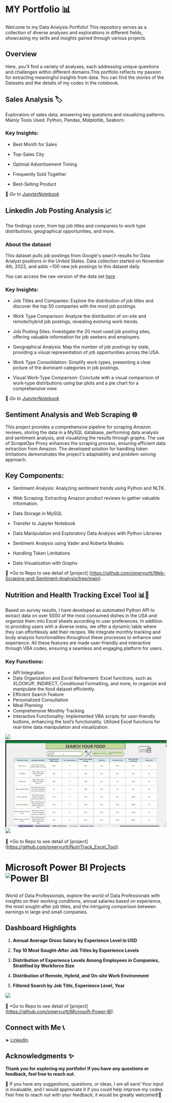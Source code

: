 # MY Portfolio 📊
Welcome to my Data Analysis Portfolio! This repository serves as a collection of diverse analyses and explorations in different fields, showcasing my skills and insights gained through various projects.

## Overview
Here, you'll find a variety of analyses, each addressing unique questions and challenges within different domains.This portfolio reflects my passion for extracting meaningful insights from data. You can find the stories of the Datasets and the details of my codes in the notebook.

## Sales Analysis 🏷️
Exploration of sales data, answering key questions and visualizing patterns.
Mainly Tools Used: Python, Pandas, Matplotlib, Seaborn.

### Key Insights: 
- Best Month for Sales

- Top-Sales City

- Optimal Advertisement Timing

- Frequently Sold Together

- Best-Selling Product
  
🔗 *Go to [JupyterNotebook](2-Project-Sales-Analysis/sales-analysis.ipynb)*

  
## LinkedIn Job Posting Analysis 📈

The findings cover, from top job titles and companies to work type distributions, geographical opportunities, and more.

### About the dataset
This dataset pulls job postings from Google's search results for Data Analyst positions in the United States.
Data collection started on November 4th, 2022, and adds ~100 new job postings to this dataset daily.

You can access the raw version of the data set [here](https://www.kaggle.com/datasets/lukebarousse/data-analyst-job-postings-google-search) . 

### Key Insights:

- Job Titles and Companies: Explore the distribution of job titles and discover the top 50 companies with the most job postings.

- Work Type Comparison: Analyze the distribution of on-site and remote/hybrid job postings, revealing evolving work trends.

- Job Posting Sites: Investigate the 20 most used job posting sites, offering valuable information for job seekers and employers.

- Geographical Analysis: Map the number of job postings by state, providing a visual representation of job opportunities across the USA.

- Work Type Consolidation: Simplify work types, presenting a clear picture of the dominant categories in job postings.

- Visual Work-Type Comparison: Conclude with a visual comparison of work-type distributions using bar plots and a pie chart for a comprehensive view.

🔗 *Go to [JupyterNotebook](1-Project-Job-Analysis/job-analysis.ipynb)*

## Sentiment Analysis and Web Scraping 🌐

This project provides a comprehensive pipeline for scraping Amazon reviews, storing the data in a MySQL database, performing data analysis and sentiment analysis, and visualizing the results through graphs. The use of ScrapeOps Proxy enhances the scraping process, ensuring efficient data extraction from Amazon. The developed solution for handling token limitations demonstrates the project's adaptability and problem-solving approach.

## Key Components:

-	Sentiment Analysis: Analyzing sentiment trends using Python and NLTK.

-	Web Scraping: Extracting Amazon product reviews to gather valuable information.

- Data Storage in MySQL

- Transfer to Jupyter Notebook

- Data Manipulation and Exploratory Data Analysis with Python Libraries

- Sentiment Analysis using Vader and Roberta Models

- Handling Token Limitations

- Data Visualization with Graphs

🔗 *Go to Repo to see detail of [project] (https://github.com/omeryurtt/Web-Scraping-and-Sentiment-Analysis/tree/main).

## Nutrition and Health Tracking Excel Tool 📊🍕

Based on survey results, I have developed an automated Python API to extract data on over 5000 of the most consumed dishes in the USA and organize them into Excel sheets according to user preferences. In addition to providing users with a diverse menu, we offer a dynamic table where they can effortlessly add their recipes. We integrate monthly tracking and body analysis functionalities throughout these processes to enhance user experience. All these features are made user-friendly and interactive through VBA codes, ensuring a seamless and engaging platform for users.

### Key Functions:
-  API Integration
-  Data Organization and Excel Refinement: Excel functions, such as XLOOKUP, INDIRECT, Conditional Formatting, and more, to organize and manipulate the food dataset efficiently.
-  Efficient Search Feature
-  Personalized Consultation
-  Meal Planning
-  Comprehensive Monthly Tracking
-  Interactive Functionality: Implemented VBA scripts for user-friendly buttons, enhancing the tool’s functionality. Utilized Excel functions for real-time data manipulation and visualization.

  
![](https://github.com/omeryurtt/NutriTrack_Excel_Tool/blob/main/Gif/ezgif.com-video-to-gif%20(3).gif)
![](https://github.com/omeryurtt/NutriTrack_Excel_Tool/blob/main/Gif/search.gif)
![](https://github.com/omeryurtt/NutriTrack_Excel_Tool/blob/main/Gif/ezgif.com-video-to-gif%20(2).gif)

🔗 *Go to Repo to see detail of [project] (https://github.com/omeryurtt/NutriTrack_Excel_Tool).


# <p align="left">  Microsoft Power BI Projects <img src="https://profilinator.rishav.dev/skills-assets/powerbi.png" width="36" height="36" alt="Power BI" />  </p>

World of Data Professionals, explore the world of Data Professionals with insights on their working conditions, annual salaries based on experience, the most sought-after job titles, and the intriguing comparison between earnings in large and small companies.

## Dashboard Highlights

1. **Annual Average Gross Salary by Experience Level in USD**

2. **Top 10 Most Sought-After Job Titles by Experience Levels**

3. **Distribution of Experience Levels Among Employees in Companies, Stratified by Workforce Size**

4. **Distribution of Remote, Hybrid, and On-site Work Environment**
   
5. **Filtered Search by Job Title, Experience Level, Year**

![](Projects/World-of-Data-Professionals/ezgif.com-video-to-gif-converter.gif)

🔗 *Go to Repo to see detail of [project] (https://github.com/omeryurtt/Microsoft-Power-BI).


## Connect with Me 📞
➤ [LinkedIn](https://www.linkedin.com/in/omer-yurt/)

## Acknowledgments ✨
**Thank you for exploring my portfolio! If you have any questions or feedback, feel free to reach out.**












  
 📢 If you have any suggestions, questions, or ideas, I am all ears! Your input is invaluable, and I would appreciate it if you could help improve my codes. Feel free to reach out with your feedback; it would be greatly welcomed!🧐

